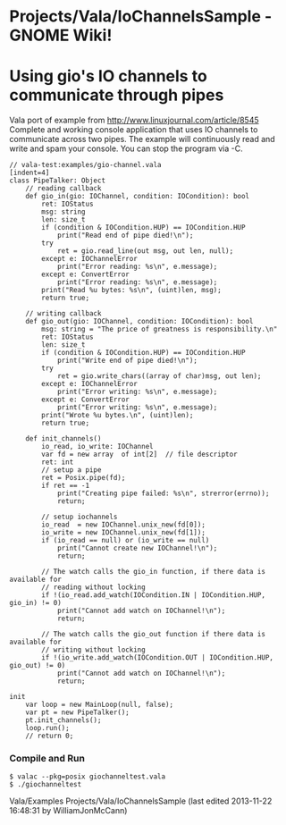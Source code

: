 # Projects/Vala/IoChannelsSample - GNOME Wiki!

# Using gio's IO channels to communicate through pipes
Vala port of example from http://www.linuxjournal.com/article/8545 Complete and
working console application that uses IO channels to communicate across two
pipes. The example will continuously read and write and spam your console.  You
can stop the program via <Ctrl>-C.

```genie
// vala-test:examples/gio-channel.vala
[indent=4]
class PipeTalker: Object
    // reading callback
    def gio_in(gio: IOChannel, condition: IOCondition): bool
        ret: IOStatus
        msg: string
        len: size_t
        if (condition & IOCondition.HUP) == IOCondition.HUP
            print("Read end of pipe died!\n");
        try
            ret = gio.read_line(out msg, out len, null);
        except e: IOChannelError
            print("Error reading: %s\n", e.message);
        except e: ConvertError
            print("Error reading: %s\n", e.message);
        print("Read %u bytes: %s\n", (uint)len, msg);
        return true;

    // writing callback
    def gio_out(gio: IOChannel, condition: IOCondition): bool
        msg: string = "The price of greatness is responsibility.\n"
        ret: IOStatus
        len: size_t
        if (condition & IOCondition.HUP) == IOCondition.HUP
            print("Write end of pipe died!\n");
        try
            ret = gio.write_chars((array of char)msg, out len);
        except e: IOChannelError
            print("Error writing: %s\n", e.message);
        except e: ConvertError
            print("Error writing: %s\n", e.message);
        print("Wrote %u bytes.\n", (uint)len);
        return true;

    def init_channels()
        io_read, io_write: IOChannel
        var fd = new array  of int[2]  // file descriptor
        ret: int
        // setup a pipe
        ret = Posix.pipe(fd);
        if ret == -1
            print("Creating pipe failed: %s\n", strerror(errno));
            return;

        // setup iochannels
        io_read  = new IOChannel.unix_new(fd[0]);
        io_write = new IOChannel.unix_new(fd[1]);
        if (io_read == null) or (io_write == null)
            print("Cannot create new IOChannel!\n");
            return;

        // The watch calls the gio_in function, if there data is available for 
        // reading without locking
        if !(io_read.add_watch(IOCondition.IN | IOCondition.HUP, gio_in) != 0)
            print("Cannot add watch on IOChannel!\n");
            return;

        // The watch calls the gio_out function if there data is available for 
        // writing without locking
        if !(io_write.add_watch(IOCondition.OUT | IOCondition.HUP, gio_out) != 0)
            print("Cannot add watch on IOChannel!\n");
            return;

init
    var loop = new MainLoop(null, false);
    var pt = new PipeTalker();
    pt.init_channels();
    loop.run();
    // return 0;
```

### Compile and Run

```shell
$ valac --pkg=posix giochanneltest.vala
$ ./giochanneltest
```

Vala/Examples Projects/Vala/IoChannelsSample
    (last edited 2013-11-22 16:48:31 by WilliamJonMcCann)
